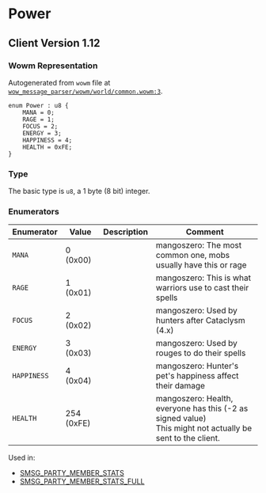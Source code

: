 # Power

## Client Version 1.12

### Wowm Representation

Autogenerated from `wowm` file at [`wow_message_parser/wowm/world/common.wowm:3`](https://github.com/gtker/wow_messages/tree/main/wow_message_parser/wowm/world/common.wowm#L3).

```rust,ignore
enum Power : u8 {
    MANA = 0;
    RAGE = 1;
    FOCUS = 2;
    ENERGY = 3;
    HAPPINESS = 4;
    HEALTH = 0xFE;
}
```
### Type
The basic type is `u8`, a 1 byte (8 bit) integer.
### Enumerators
| Enumerator | Value  | Description | Comment |
| --------- | -------- | ----------- | ------- |
| `MANA` | 0 (0x00) |  | mangoszero: The most common one, mobs usually have this or rage |
| `RAGE` | 1 (0x01) |  | mangoszero: This is what warriors use to cast their spells |
| `FOCUS` | 2 (0x02) |  | mangoszero: Used by hunters after Cataclysm (4.x) |
| `ENERGY` | 3 (0x03) |  | mangoszero: Used by rouges to do their spells |
| `HAPPINESS` | 4 (0x04) |  | mangoszero: Hunter's pet's happiness affect their damage |
| `HEALTH` | 254 (0xFE) |  | mangoszero: Health, everyone has this (-2 as signed value)<br/>This might not actually be sent to the client. |

Used in:
* [SMSG_PARTY_MEMBER_STATS](smsg_party_member_stats.md)
* [SMSG_PARTY_MEMBER_STATS_FULL](smsg_party_member_stats_full.md)


